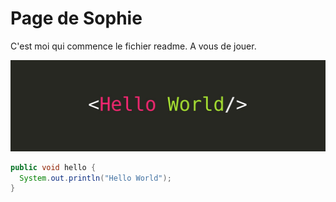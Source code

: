 # Page de Sophie

C'est moi qui commence le fichier readme. A vous de jouer.

![](hello-world.jpeg)

```java
public void hello {
  System.out.println("Hello World");
}